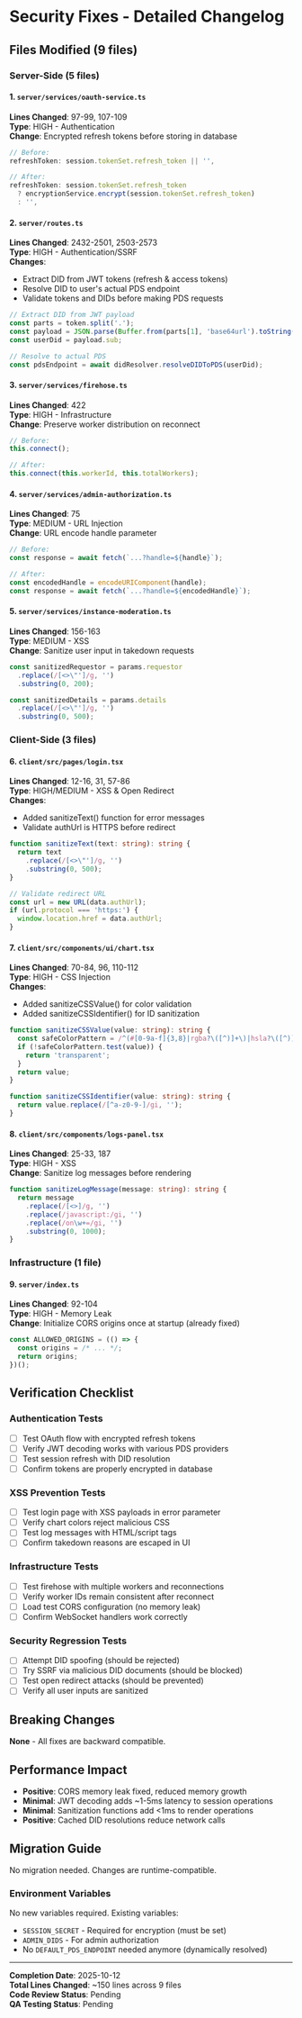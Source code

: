 # Security Fixes - Detailed Changelog

## Files Modified (9 files)

### Server-Side (5 files)

#### 1. `server/services/oauth-service.ts`
**Lines Changed**: 97-99, 107-109  
**Type**: HIGH - Authentication  
**Change**: Encrypted refresh tokens before storing in database
```typescript
// Before:
refreshToken: session.tokenSet.refresh_token || '',

// After:
refreshToken: session.tokenSet.refresh_token 
  ? encryptionService.encrypt(session.tokenSet.refresh_token)
  : '',
```

#### 2. `server/routes.ts`
**Lines Changed**: 2432-2501, 2503-2573  
**Type**: HIGH - Authentication/SSRF  
**Changes**:
- Extract DID from JWT tokens (refresh & access tokens)
- Resolve DID to user's actual PDS endpoint
- Validate tokens and DIDs before making PDS requests
```typescript
// Extract DID from JWT payload
const parts = token.split('.');
const payload = JSON.parse(Buffer.from(parts[1], 'base64url').toString('utf8'));
const userDid = payload.sub;

// Resolve to actual PDS
const pdsEndpoint = await didResolver.resolveDIDToPDS(userDid);
```

#### 3. `server/services/firehose.ts`
**Lines Changed**: 422  
**Type**: HIGH - Infrastructure  
**Change**: Preserve worker distribution on reconnect
```typescript
// Before:
this.connect();

// After:
this.connect(this.workerId, this.totalWorkers);
```

#### 4. `server/services/admin-authorization.ts`
**Lines Changed**: 75  
**Type**: MEDIUM - URL Injection  
**Change**: URL encode handle parameter
```typescript
// Before:
const response = await fetch(`...?handle=${handle}`);

// After:
const encodedHandle = encodeURIComponent(handle);
const response = await fetch(`...?handle=${encodedHandle}`);
```

#### 5. `server/services/instance-moderation.ts`
**Lines Changed**: 156-163  
**Type**: MEDIUM - XSS  
**Change**: Sanitize user input in takedown requests
```typescript
const sanitizedRequestor = params.requestor
  .replace(/[<>\"']/g, '')
  .substring(0, 200);

const sanitizedDetails = params.details
  .replace(/[<>\"']/g, '')
  .substring(0, 500);
```

### Client-Side (3 files)

#### 6. `client/src/pages/login.tsx`
**Lines Changed**: 12-16, 31, 57-86  
**Type**: HIGH/MEDIUM - XSS & Open Redirect  
**Changes**:
- Added sanitizeText() function for error messages
- Validate authUrl is HTTPS before redirect
```typescript
function sanitizeText(text: string): string {
  return text
    .replace(/[<>\"']/g, '')
    .substring(0, 500);
}

// Validate redirect URL
const url = new URL(data.authUrl);
if (url.protocol === 'https:') {
  window.location.href = data.authUrl;
}
```

#### 7. `client/src/components/ui/chart.tsx`
**Lines Changed**: 70-84, 96, 110-112  
**Type**: HIGH - CSS Injection  
**Changes**:
- Added sanitizeCSSValue() for color validation
- Added sanitizeCSSIdentifier() for ID sanitization
```typescript
function sanitizeCSSValue(value: string): string {
  const safeColorPattern = /^(#[0-9a-f]{3,8}|rgba?\([^)]+\)|hsla?\([^)]+\)|[a-z]+)$/i;
  if (!safeColorPattern.test(value)) {
    return 'transparent';
  }
  return value;
}

function sanitizeCSSIdentifier(value: string): string {
  return value.replace(/[^a-z0-9-]/gi, '');
}
```

#### 8. `client/src/components/logs-panel.tsx`
**Lines Changed**: 25-33, 187  
**Type**: HIGH - XSS  
**Change**: Sanitize log messages before rendering
```typescript
function sanitizeLogMessage(message: string): string {
  return message
    .replace(/[<>]/g, '')
    .replace(/javascript:/gi, '')
    .replace(/on\w+=/gi, '')
    .substring(0, 1000);
}
```

### Infrastructure (1 file)

#### 9. `server/index.ts`
**Lines Changed**: 92-104  
**Type**: HIGH - Memory Leak  
**Change**: Initialize CORS origins once at startup (already fixed)
```typescript
const ALLOWED_ORIGINS = (() => {
  const origins = /* ... */;
  return origins;
})();
```

## Verification Checklist

### Authentication Tests
- [ ] Test OAuth flow with encrypted refresh tokens
- [ ] Verify JWT decoding works with various PDS providers
- [ ] Test session refresh with DID resolution
- [ ] Confirm tokens are properly encrypted in database

### XSS Prevention Tests
- [ ] Test login page with XSS payloads in error parameter
- [ ] Verify chart colors reject malicious CSS
- [ ] Test log messages with HTML/script tags
- [ ] Confirm takedown reasons are escaped in UI

### Infrastructure Tests  
- [ ] Test firehose with multiple workers and reconnections
- [ ] Verify worker IDs remain consistent after reconnect
- [ ] Load test CORS configuration (no memory leak)
- [ ] Confirm WebSocket handlers work correctly

### Security Regression Tests
- [ ] Attempt DID spoofing (should be rejected)
- [ ] Try SSRF via malicious DID documents (should be blocked)
- [ ] Test open redirect attacks (should be prevented)
- [ ] Verify all user inputs are sanitized

## Breaking Changes

**None** - All fixes are backward compatible.

## Performance Impact

- **Positive**: CORS memory leak fixed, reduced memory growth
- **Minimal**: JWT decoding adds ~1-5ms latency to session operations
- **Minimal**: Sanitization functions add <1ms to render operations
- **Positive**: Cached DID resolutions reduce network calls

## Migration Guide

No migration needed. Changes are runtime-compatible.

### Environment Variables
No new variables required. Existing variables:
- `SESSION_SECRET` - Required for encryption (must be set)
- `ADMIN_DIDS` - For admin authorization
- No `DEFAULT_PDS_ENDPOINT` needed anymore (dynamically resolved)

---
**Completion Date**: 2025-10-12  
**Total Lines Changed**: ~150 lines across 9 files  
**Code Review Status**: Pending  
**QA Testing Status**: Pending
